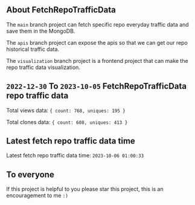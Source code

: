 ## About FetchRepoTrafficData

The `main` branch project can fetch specific repo everyday traffic data and save them in the MongoDB.

The `apis` branch project can expose the apis so that we can get our repo historical traffic data.

The `visualization` branch project is a frontend project that can make the repo traffic data visualization.

## `2022-12-30` To `2023-10-05` FetchRepoTrafficData repo traffic data

Total views data: `{ count: 768, uniques: 195 }`

Total clones data: `{ count: 608, uniques: 413 }`

## Latest fetch repo traffic data time

Latest fetch repo traffic data time: `2023-10-06 01:00:33`

## To everyone

If this project is helpful to you please star this project, this is an encouragement to me `:)`



